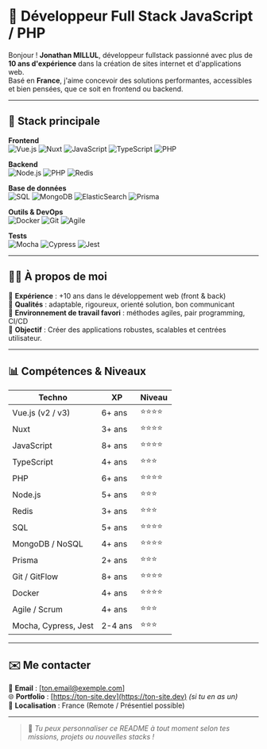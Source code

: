 # 🚀 Développeur Full Stack JavaScript / PHP

Bonjour ! **Jonathan MILLUL**, développeur fullstack passionné avec plus de **10 ans d'expérience** dans la création de sites internet et d'applications web.  
Basé en **France**, j'aime concevoir des solutions performantes, accessibles et bien pensées, que ce soit en frontend ou backend.

---

## 🧰 Stack principale

**Frontend**  
![Vue.js](https://img.shields.io/badge/Vue.js-35495E?style=for-the-badge&logo=vue.js&logoColor=4FC08D)
![Nuxt](https://img.shields.io/badge/Nuxt-00DC82?style=for-the-badge&logo=nuxt.js&logoColor=white)
![JavaScript](https://img.shields.io/badge/JavaScript-F7DF1E?style=for-the-badge&logo=javascript&logoColor=black)
![TypeScript](https://img.shields.io/badge/TypeScript-3178C6?style=for-the-badge&logo=typescript&logoColor=white)
![PHP](https://img.shields.io/badge/PHP-777BB4?style=for-the-badge&logo=php&logoColor=white)

**Backend**  
![Node.js](https://img.shields.io/badge/Node.js-339933?style=for-the-badge&logo=node.js&logoColor=white)
![PHP](https://img.shields.io/badge/PHP-777BB4?style=for-the-badge&logo=php&logoColor=white)
![Redis](https://img.shields.io/badge/Redis-DC382D?style=for-the-badge&logo=redis&logoColor=white)

**Base de données**  
![SQL](https://img.shields.io/badge/SQL-4479A1?style=for-the-badge&logo=mysql&logoColor=white)
![MongoDB](https://img.shields.io/badge/MongoDB-47A248?style=for-the-badge&logo=mongodb&logoColor=white)
![ElasticSearch](https://img.shields.io/badge/ElasticSearch-005571?style=for-the-badge&logo=elasticsearch&logoColor=white)
![Prisma](https://img.shields.io/badge/Prisma-2D3748?style=for-the-badge&logo=prisma&logoColor=white)

**Outils & DevOps**  
![Docker](https://img.shields.io/badge/Docker-2496ED?style=for-the-badge&logo=docker&logoColor=white)
![Git](https://img.shields.io/badge/Git-F05032?style=for-the-badge&logo=git&logoColor=white)
![Agile](https://img.shields.io/badge/Agile-Scrum-blue?style=for-the-badge)

**Tests**  
![Mocha](https://img.shields.io/badge/Mocha-8D6748?style=for-the-badge&logo=mocha&logoColor=white)
![Cypress](https://img.shields.io/badge/Cypress-17202C?style=for-the-badge&logo=cypress&logoColor=white)
![Jest](https://img.shields.io/badge/Jest-C21325?style=for-the-badge&logo=jest&logoColor=white)

---

## 👨‍💻 À propos de moi

🔹 **Expérience** : +10 ans dans le développement web (front & back)  
🔹 **Qualités** : adaptable, rigoureux, orienté solution, bon communicant  
🔹 **Environnement de travail favori** : méthodes agiles, pair programming, CI/CD  
🔹 **Objectif** : Créer des applications robustes, scalables et centrées utilisateur.

---

## 📊 Compétences & Niveaux

| **Techno**              | **XP**   | **Niveau** |
|-------------------------|----------|------------|
| Vue.js (v2 / v3)        | 6+ ans   | ⭐⭐⭐⭐       |
| Nuxt                    | 3+ ans   | ⭐⭐⭐⭐       |
| JavaScript              | 8+ ans   | ⭐⭐⭐⭐       |
| TypeScript              | 4+ ans   | ⭐⭐⭐        |
| PHP                     | 6+ ans   | ⭐⭐⭐⭐       |
| Node.js                 | 5+ ans   | ⭐⭐⭐        |
| Redis                   | 3+ ans   | ⭐⭐⭐        |
| SQL                     | 5+ ans   | ⭐⭐⭐⭐       |
| MongoDB / NoSQL         | 4+ ans   | ⭐⭐⭐⭐       |
| Prisma                  | 2+ ans   | ⭐⭐⭐        |
| Git / GitFlow           | 8+ ans   | ⭐⭐⭐⭐       |
| Docker                  | 4+ ans   | ⭐⭐⭐⭐       |
| Agile / Scrum           | 4+ ans   | ⭐⭐⭐        |
| Mocha, Cypress, Jest    | 2-4 ans  | ⭐⭐⭐        |

---

## ✉️ Me contacter

📧 **Email** : [ton.email@exemple.com]  
🌐 **Portfolio** : [https://ton-site.dev](https://ton-site.dev) *(si tu en as un)*  
📍 **Localisation** : France (Remote / Présentiel possible)

---

> 🔎 *Tu peux personnaliser ce README à tout moment selon tes missions, projets ou nouvelles stacks !*
